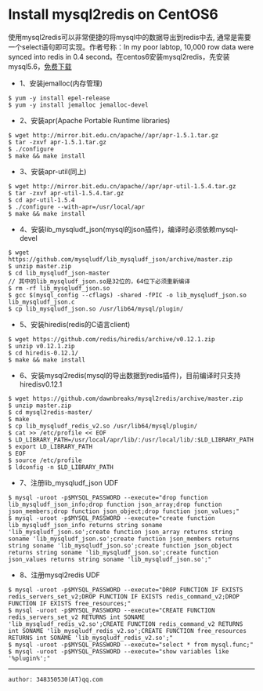 # Install mysql2redis on CentOS6

使用mysql2redis可以非常便捷的将mysql中的数据导出到redis中去, 通常是需要一个select语句即可实现。作者号称：In my poor labtop, 10,000 row data were synced into redis in 0.4 second。在centos6安装mysql2redis，先安装mysql5.6，[免费下载](http://download.softagency.net/MySQL/Downloads/)

* 1、安装jemalloc(内存管理)
```shell
$ yum -y install epel-release
$ yum -y install jemalloc jemalloc-devel
```

* 2、安装apr(Apache Portable Runtime libraries)
```shell
$ wget http://mirror.bit.edu.cn/apache//apr/apr-1.5.1.tar.gz
$ tar -zxvf apr-1.5.1.tar.gz
$ ./configure
$ make && make install
```

* 3、安装apr-util(同上)
```shell
$ wget http://mirror.bit.edu.cn/apache//apr/apr-util-1.5.4.tar.gz
$ tar -zxvf apr-util-1.5.4.tar.gz
$ cd apr-util-1.5.4
$ ./configure --with-apr=/usr/local/apr
$ make && make install
```

* 4、安装lib_mysqludf_json(mysql的json插件)，编译时必须依赖mysql-devel
```shell
$ wget https://github.com/mysqludf/lib_mysqludf_json/archive/master.zip
$ unzip master.zip
$ cd lib_mysqludf_json-master
// 其中的lib_mysqludf_json.so是32位的，64位下必须重新编译
$ rm -rf lib_mysqludf_json.so
$ gcc $(mysql_config --cflags) -shared -fPIC -o lib_mysqludf_json.so lib_mysqludf_json.c
$ cp lib_mysqludf_json.so /usr/lib64/mysql/plugin/
```

* 5、安装hiredis(redis的C语言client)
```shell
$ wget https://github.com/redis/hiredis/archive/v0.12.1.zip
$ unzip v0.12.1.zip
$ cd hiredis-0.12.1/
$ make && make install
```

* 6、安装mysql2redis(mysql的导出数据到redis插件)，目前编译时只支持hiredisv0.12.1
```shell
$ wget https://github.com/dawnbreaks/mysql2redis/archive/master.zip
$ unzip master.zip
$ cd mysql2redis-master/
$ make
$ cp lib_mysqludf_redis_v2.so /usr/lib64/mysql/plugin/
$ cat >> /etc/profile << EOF
$ LD_LIBRARY_PATH=/usr/local/apr/lib/:/usr/local/lib/:$LD_LIBRARY_PATH
$ export LD_LIBRARY_PATH
$ EOF
$ source /etc/profile
$ ldconfig -n $LD_LIBRARY_PATH
```

* 7、注册lib_mysqludf_json UDF
```shell
$ mysql -uroot -p$MYSQL_PASSWORD --execute="drop function lib_mysqludf_json_info;drop function json_array;drop function json_members;drop function json_object;drop function json_values;"
$ mysql -uroot -p$MYSQL_PASSWORD --execute="create function lib_mysqludf_json_info returns string soname 'lib_mysqludf_json.so';create function json_array returns string soname 'lib_mysqludf_json.so';create function json_members returns string soname 'lib_mysqludf_json.so';create function json_object returns string soname 'lib_mysqludf_json.so';create function json_values returns string soname 'lib_mysqludf_json.so';"
```

* 8、注册mysql2redis UDF
```shell
$ mysql -uroot -p$MYSQL_PASSWORD --execute="DROP FUNCTION IF EXISTS redis_servers_set_v2;DROP FUNCTION IF EXISTS redis_command_v2;DROP FUNCTION IF EXISTS free_resources;"
$ mysql -uroot -p$MYSQL_PASSWORD --execute="CREATE FUNCTION redis_servers_set_v2 RETURNS int SONAME 'lib_mysqludf_redis_v2.so';CREATE FUNCTION redis_command_v2 RETURNS int SONAME 'lib_mysqludf_redis_v2.so';CREATE FUNCTION free_resources RETURNS int SONAME 'lib_mysqludf_redis_v2.so';"
$ mysql -uroot -p$MYSQL_PASSWORD --execute="select * from mysql.func;"
$ mysql -uroot -p$MYSQL_PASSWORD --execute="show variables like '%plugin%';"
```
---
    author: 348350530(AT)qq.com